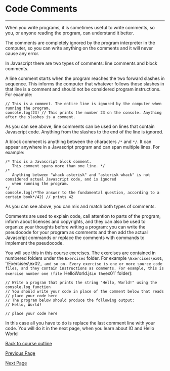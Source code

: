 # Code Comments

---

When you write programs, it is sometimes useful to write comments, so you, or anyone reading the program, can understand it better. 

The comments are completely ignored by the program interpreter in the computer, so you can write anything on the comments and it will never cause any error.

In Javascript there are two types of comments: line comments and block comments.

A line comment starts when the program reaches the two forward slashes in sequence. This informs the computer that whatever follows those slashes in that line is a comment and should not be considered program instructions. For example:

```
// This is a comment. The entire line is ignored by the computer when running the program.
console.log(23) // This prints the number 23 on the console. Anything after the slashes is a comment.
```

As you can see above, line comments can be used on lines that contain Javascript code. Anything from the slashes to the end of the line is ignored.

A block comment is anything between the characters `/*` and `*/`. It can appear anywhere in a Javascript program and can span multiple lines. For example:

```
/* This is a Javascript block comment.
   This comment spans more than one line. */
/*
   Anything between "whack asterisk" and "asterisk whack" is not considered actual Javascript code, and is ignored
   when running the program.
*/
console.log(/*The answer to the fundamental question, according to a certain book*/42) // prints 42
```
As you can see above, you can mix and match both types of comments.

Comments are used to explain code, call attention to parts of the program, inform about licenses and copyrights, and they can also be used to organize your thoughts before writing a program: you can write the pseudocode for your program as comments and then add the actual Javascript commands or replace the comments with commands to implement the pseudocode.

You will see this in this course exercises. The exercises are contained in numbered folders under the `Exercises` folder. For example `\Exercises\ex01`, '\Exercises\ex02`, and so on. Every exercise is one or more source code files, and they contain instructions as comments. For example, this is exercise number one (file `HelloWorld.js` in the `ex01` folder):
```
// Write a program that prints the string "Hello, World!" using the console.log function
// You should write your code in place of the comment below that reads // place your code here
// The program below should produce the following output:
// Hello, World!

// place your code here
```
In this case all you have to do is replace the last comment line with your code. You will do it in the next page, when you learn about IO and Hello World

[Back to course outline](https://github.com/mbarsott/LearnProgrammingWithJavascript/blob/master/README.md#learn-programming-with-javascript)

[Previous Page](https://github.com/mbarsott/LearnProgrammingWithJavascript/blob/master/04_BasicStructuresAndPseudocode.md#basic-programming-structures-and-pseudocode)

[Next Page](https://github.com/mbarsott/LearnProgrammingWithJavascript/blob/master/06_IOandHelloWorld.md#io-and-hello-world)
